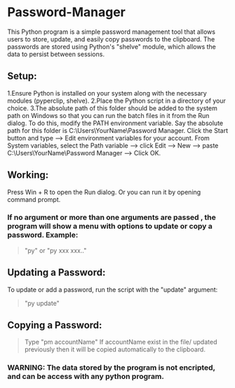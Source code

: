 # Password-Manager
This Python program is a simple password management tool that allows users to store, update, and easily copy passwords to the clipboard. The passwords are stored using Python's "shelve" module, which allows the data to persist between sessions.

## Setup:
1.Ensure Python is installed on your system along with the necessary modules (pyperclip, shelve).
2.Place the Python script in a directory of your choice.
3.The absolute path of this folder should be added to the system path on 
  Windows so that you can run the batch files in it from the Run dialog. To 
  do this, modify the PATH environment variable.
  Say the absolute path for this folder is C:\Users\YourName\Password Manager.
  Click the Start button and type --> Edit environment variables for your account.
  From System variables, select the Path variable --> click Edit --> New --> 
  paste C:\Users\YourName\Password Manager --> Click OK.

## Working:
Press Win + R to open the Run dialog. Or you can run it by opening command prompt.
### If no argument or more than one arguments are passed , the program will show a menu with options to update or copy a password. Example:
> "py" or "py xxx xxx.."

## Updating a Password:
To update or add a password, run the script with the "update" argument:
> "py update"

## Copying a Password:
> Type "pm accountName"
If accountName exist in the file/ updated previously then it will be copied automatically to the clipboard.


### WARNING: The data stored by the program is not encripted, and can be access with any python program.
